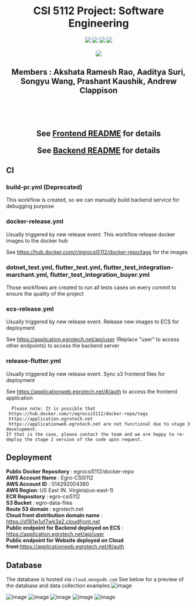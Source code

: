 <h1 align="center">CSI 5112 Project: Software Engineering</h1>

<div align="center">
  <h4>
    <a href="https://github.com/AadityaOfficial/CSI5112-Project/stargazers"><img src="https://img.shields.io/github/stars/AadityaOfficial/CSI5112-Project.svg?style=plasticr"/></a>
    <a href="https://github.com/AadityaOfficial/CSI5112-Project/commits/master"><img src="https://img.shields.io/github/last-commit/AadityaOfficial/CSI5112-Project.svg?style=plasticr"/></a>
        <a href="https://github.com/AadityaOfficial/CSI5112-Project/commits/master"><img src="https://img.shields.io/github/commit-activity/y/AadityaOfficial/CSI5112-Project.svg?style=plasticr"/></a>
      <a href="https://codecov.io/gh/AadityaOfficial/CSI5112-Project">
        <img src="https://codecov.io/gh/AadityaOfficial/CSI5112-Project/branch/main/graph/badge.svg?token=6POY8CSRH7"/>
      </a>
    

  </h4>
</div>

<div align="center">
<a href="https://github.com/AadityaOfficial/CSI5112-Project/graphs/contributors">
  <img src="https://contrib.rocks/image?repo=AadityaOfficial/CSI5112-Project" />
</a> </div>

<h2 align="center">Members : Akshata Ramesh Rao, Aaditya Suri, Songyu Wang, Prashant Kaushik, Andrew Clappison
  

  
  
  <br><br>
  
  
  
See [Frontend README](https://github.com/AadityaOfficial/CSI5112-Project/blob/development/frontend/README.md) for details
  
See [Backend README](https://github.com/akshatarrao/CSI5112-Project/blob/development/backend/README.md) for details


## CI

### build-pr.yml (Deprecated)
This workflow is created, so we can manually build backend service for debugging purpose

### docker-release.yml
Usually triggered by new release event. This workflow release docker images to the docker hub

See https://hub.docker.com/r/egrocsi5112/docker-repo/tags for the images

### dotnet_test.yml, flutter_test.yml, flutter_test_integration-marchant.yml, flutter_test_integration_buyer.yml
Those workflows are created to run all tests cases on every commit to ensure the quality of the project 

### ecs-release.yml
Usually triggered by new release event. Release new images to ECS for deployment

See https://application.egrotech.net/api/user (Replace "user" to access other endpoints) to access the backend server 

### release-flutter.yml
Usually triggered by new release event. Sync s3 frontend files for deployment

See https://applicationweb.egrotech.net/#/auth to access the frontend application

```callout {type: 'info', title: 'Note for Deployment'}
  Please note: It is possible that
 https://hub.docker.com/r/egrocsi5112/docker-repo/tags
 https://application.egrotech.net 
 https://applicationweb.egrotech.net are not functional due to stage 3 development.
If that is the case, please contact the team and we are happy to re-deploy the stage 2 version of the code upon request.
```
  

## Deployment 

<b>Public Docker Repository</b> : egrocsi5112/docker-repo<br>
<b>AWS Account Name</b> : Egro-CSI5112<br>
<b>AWS Account ID</b> : 014292004360<br>
<b>AWS Region</b>: US East (N. Virginia)us-east-1)<br>
<b>ECR Repository</b> : egro-csi5112<br>
<b>S3 Bucket</b> : egro-data-files<br>
<b>Route 53 domain</b> : egrotech.net<br>
<b>Cloud front distribution domain name</b> : https://d181w1uf7wk3a2.cloudfront.net<br>
<b>Public endpoint for Backend deployed on ECS</b> : https://application.egrotech.net/api/user<br>
<b>Public endpoint for Website deployed on Cloud front</b>:https://applicationweb.egrotech.net/#/auth<br>

## Database
  
  The database is hosted via `cloud.mongodb.com`
  See below for a preview of the database and data collection examples
  ![image](https://user-images.githubusercontent.com/98192648/161603379-ad367526-5979-4d62-9fc7-6ed9548d5e3d.png)
  
![image](https://user-images.githubusercontent.com/98192648/161603717-bb9f1c52-6198-45fe-9c44-14be4a94ef8b.png)
  ![image](https://user-images.githubusercontent.com/98192648/161603758-b46d95fd-20d9-4375-af36-6107d20ea3e6.png)
  ![image](https://user-images.githubusercontent.com/98192648/161603792-3b01256d-a6a0-4efe-b9ad-0a270d06bfab.png)
![image](https://user-images.githubusercontent.com/98192648/161603832-d7d33fed-8a9f-480f-8203-ff2deb13f1fe.png)
  ![image](https://user-images.githubusercontent.com/98192648/161603883-d4d74cec-aa70-4c8f-8385-990b195a228e.png)



